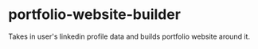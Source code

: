 # portfolio-website-builder
Takes in user's linkedin profile data and builds portfolio website around it.
